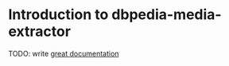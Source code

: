 # Introduction to dbpedia-media-extractor

TODO: write [great documentation](http://jacobian.org/writing/what-to-write/)

